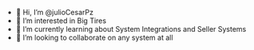 - 👋 Hi, I’m @julioCesarPz
- 👀 I’m interested in Big Tires
- 🌱 I’m currently learning about System Integrations and Seller Systems
- 💞️ I’m looking to collaborate on any system at all

<!---
julioCesarPz/julioCesarPz is a ✨ special ✨ repository because its `README.md` (this file) appears on your GitHub profile.
You can click the Preview link to take a look at your changes.
--->
